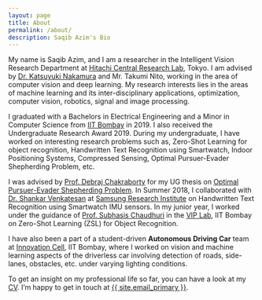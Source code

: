```yaml
---
layout: page
title: About
permalink: /about/
description: Saqib Azim's Bio
---
```


My name is Saqib Azim, and I am a researcher in the Intelligent Vision Research Department at [Hitachi Central Research Lab](https://www.hitachi.com/rd/), Tokyo. I am advised by [Dr. Katsuyuki Nakamura](https://jp.linkedin.com/in/katsuyuki-nakamura-19b9bb88) and Mr. Takumi Nito, working in the area of computer vision and deep learning. My research interests lies in the areas of machine learning and its inter-disciplinary applications, optimization, computer vision, robotics, signal and image processing.

I graduated with a Bachelors in Electrical Engineering and a Minor in Computer Science from [IIT Bombay](http://www.iitb.ac.in) in 2019. I also received the Undergraduate Research Award 2019. During my undergraduate, I have worked on interesting research problems such as, Zero-Shot Learning for object recognition, Handwritten Text Recognition using Smartwatch, Indoor Positioning Systems, Compressed Sensing, Optimal Pursuer-Evader Shepherding Problem, etc.

I was advised by [Prof. Debraj Chakraborty](https://www.ee.iitb.ac.in/wiki/faculty/dc) for my UG thesis on [Optimal Pursuer-Evader Shepherding Problem]({{site.url}}/assets/pubs/btp_thesis.pdf). In Summer 2018, I collaborated with [Dr. Shankar Venkatesan](https://www.linkedin.com/in/shankar-venkatesan-7a849258/) at [Samsung Research Institute](https://research.samsung.com/sri-b) on Handwritten Text Recognition using Smartwatch IMU sensors. In my junior year, I worked under the guidance of [Prof. Subhasis Chaudhuri](https://www.ee.iitb.ac.in/~sc/main/main.html) in the [VIP Lab](http://www.ee.iitb.ac.in/~viplab/), IIT Bombay on Zero-Shot Learning (ZSL) for Object Recognition.

I have also been a part of a student-driven **Autonomous Driving Car** team at [Innovation Cell](http://www.umiciitb.com/), IIT Bombay, where I worked on vision and machine learning aspects of the driverless car involving detection of roads, side-lanes, obstacles, etc. under varying lighting conditions.

To get an insight on my professional life so far, you can have a look at my [CV]({{site.url}}/assets/CV/CV_SaqibAzim_public.pdf). I’m happy to get in touch at <a href="mailto:{{ site.email_primary }}">{{ site.email_primary }}</a>.